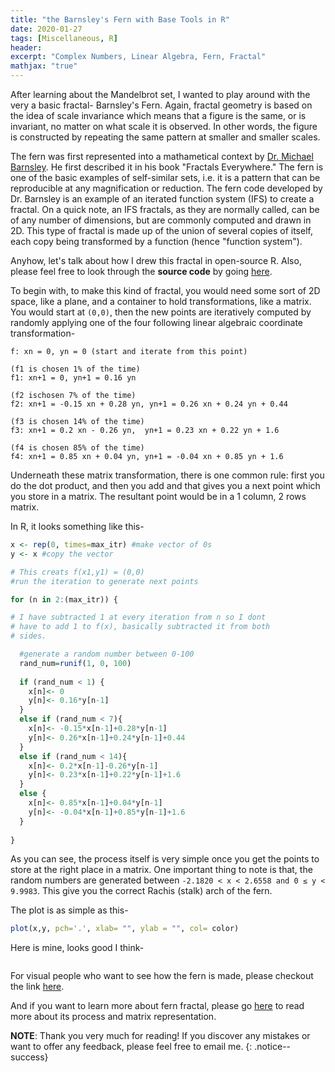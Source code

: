 ```yaml
---
title: "the Barnsley's Fern with Base Tools in R"
date: 2020-01-27
tags: [Miscellaneous, R]
header:
excerpt: "Complex Numbers, Linear Algebra, Fern, Fractal"
mathjax: "true"
---
```

After learning about the Mandelbrot set, I wanted to play around with the very a basic fractal- Barnsley's Fern. Again, fractal geometry is based on the idea of scale invariance which means that a figure is the same, or is invariant, no matter on what scale it is observed. In other words, the figure is constructed by repeating the same pattern at smaller and smaller scales.

The fern was first represented into a mathametical context by [Dr. Michael Barnsley](https://en.wikipedia.org/wiki/Michael_Barnsley). He first described it in his book "Fractals Everywhere." The fern is one of the basic examples of self-similar sets, i.e. it is a pattern that can be reproducible at any magnification or reduction. The fern code developed by Dr. Barnsley is an example of an iterated function system (IFS) to create a fractal. On a quick note, an IFS fractals, as they are normally called, can be of any number of dimensions, but are commonly computed and drawn in 2D. This type of fractal is made up of the union of several copies of itself, each copy being transformed by a function (hence "function system").

Anyhow, let's talk about how I drew this fractal in open-source R. Also, please feel free to look through the **source code** by going [here](https://github.com/ToadHanks/barnsleys_fractal).

To begin with, to make this kind of fractal, you would need some sort of 2D space, like a plane, and a container to hold transformations, like a matrix. You would start at `(0,0)`, then the new points are iteratively computed by randomly applying one of the four following linear algebraic coordinate transformation-

  `f: xn = 0, yn = 0 (start and iterate from this point)`
       
  `(f1 is chosen 1% of the time)`     
  `f1: xn+1 = 0, yn+1 = 0.16 yn`
      
  `(f2 ischosen 7% of the time)`        
  `f2: xn+1 = -0.15 xn + 0.28 yn, yn+1 = 0.26 xn + 0.24 yn + 0.44` 
       
  `(f3 is chosen 14% of the time)`        
  `f3: xn+1 = 0.2 xn - 0.26 yn,  yn+1 = 0.23 xn + 0.22 yn + 1.6`
     
  `(f4 is chosen 85% of the time)`     
  `f4: xn+1 = 0.85 xn + 0.04 yn, yn+1 = -0.04 xn + 0.85 yn + 1.6`               

Underneath these matrix transformation, there is one common rule: first you do the dot product, and then you add and that gives you a next point which you store in a matrix. The resultant point would be in a 1 column, 2 rows matrix.

In R, it looks something like this-

```r
x <- rep(0, times=max_itr) #make vector of 0s
y <- x #copy the vector

# This creats f(x1,y1) = (0,0)
#run the iteration to generate next points

for (n in 2:(max_itr)) { 

# I have subtracted 1 at every iteration from n so I dont 
# have to add 1 to f(x), basically subtracted it from both 
# sides.

  #generate a random number between 0-100
  rand_num=runif(1, 0, 100) 
  
  if (rand_num < 1) { 
    x[n]<- 0
    y[n]<- 0.16*y[n-1]
  }
  else if (rand_num < 7){
    x[n]<- -0.15*x[n-1]+0.28*y[n-1]
    y[n]<- 0.26*x[n-1]+0.24*y[n-1]+0.44
  }
  else if (rand_num < 14){
    x[n]<- 0.2*x[n-1]-0.26*y[n-1]
    y[n]<- 0.23*x[n-1]+0.22*y[n-1]+1.6
  }
  else {
    x[n]<- 0.85*x[n-1]+0.04*y[n-1]
    y[n]<- -0.04*x[n-1]+0.85*y[n-1]+1.6
  }
  
}
```

As you can see, the process itself is very simple once you get the points to store at the right place in a matrix. One important thing to note is that, the random numbers are generated between `-2.1820 < x < 2.6558 and 0 ≤ y < 9.9983`. This give you the correct Rachis (stalk) arch of the fern.

The plot is as simple as this-

```r
plot(x,y, pch='.', xlab= "", ylab = "", col= color)
```

Here is mine, looks good I think-

   <img src="{{ site.url }}{{ site.baseurl }}/images/barnsley/fern.png" alt="">


For visual people who want to see how the fern is made, please checkout the link [here](https://www.geogebra.org/m/bQ8ppzRj).


And if you want to learn more about fern fractal, please go [here](https://en.wikipedia.org/wiki/Barnsley_fern#Construction) to read more about its process and matrix representation.


**NOTE**: Thank you very much for reading! If you discover any mistakes or want to offer any feedback, please feel free to email me.
{: .notice--success}
